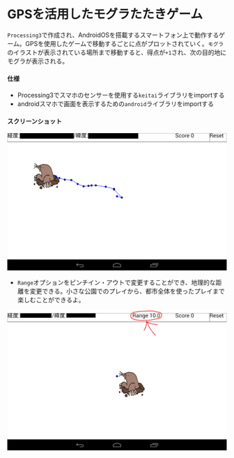 # GPSを活用したモグラたたきゲーム

`Processing3`で作成され、AndroidOSを搭載するスマートフォン上で動作するゲーム。GPSを使用したゲームで移動するごとに点がプロットされていく。`モグラ`のイラストが表示されている場所まで移動すると、得点が`+1`され、次の目的地にモグラが表示される。



#### 仕様

- Processing3でスマホのセンサーを使用する`keitai`ライブラリをimportする
- androidスマホで画面を表示するための`android`ライブラリをimportする



#### スクリーンショット

![img](ss/1.png)



- `Range`オプションをピンチイン・アウトで変更することができ、地理的な距離を変更できる。小さな公園でのプレイから、都市全体を使ったプレイまで楽しむことができるよ。

![img](ss/2.png)